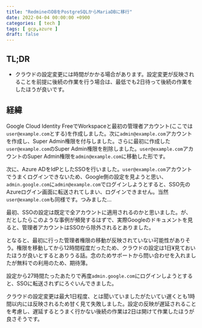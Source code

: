 ```yaml
---
title: "RedmineのDBをPostgreSQLからMariaDBに移行"
date: 2022-04-04 00:00:00 +0900
categories: [ tech ]
tags: [ gcp,azure ]
draft: false
---
```


## TL;DR

* クラウドの設定変更には時間がかかる場合があります。設定変更が反映されることを前提に後続の作業を行う場合は、最低でも2日待って後続の作業をしたほうが良いです。

## 経緯

Google Cloud Identity FreeでWorkspaceと最初の管理者アカウント(ここでは`user@example.com`とする)を作成しました。次に`admin@example.com`アカウントを作成し、Super Admin権限を付与しました。さらに最初に作成した`user@example.com`のSuper Admin権限を削除しました。`user@example.com`アカウントのSuper Admin権限を`admin@example.com`に移動した形です。

次に、Azure ADをIdPとしたSSOを行いました。`user@example.com`アカウントでうまくログインできないため、Google側の設定を見ようと思い、`admin.google.com`に`admin@example.com`でログインしようとすると、SSO先のAzureログイン画面に転送されてしまい、ログインできません。当然`user@example.com`も同様です。つみました...

最初、SSOの設定は既定で全アカウントに適用されるのかと思いました。が、だとしたらこのような事例が頻発するはずで、実際Googleのドキュメントを見ると、管理者アカウントはSSOから除外されるとありました。

となると、最初に行った管理者権限の移動が反映されていない可能性がありそう。権限を移動してから12時間程度だったため、クラウドの設定は1日¥見ておいたほうが良いとするとありうる話。念のためサポートから問い合わせを入れましたが無料での利用のため、期待薄。

設定から27時間たったあたりで再度`admin.google.com`にログインしようとすると、SSOに転送されずにろぐいんできました。

クラウドの設定変更は最大1日程度、とは聞いていましたがたいてい遅くとも1時間以内には反映されるため甘く見て失敗しました。設定の反映が遅延されることを考慮し、遅延するとうまく行かない後続の作業は2日は開けて作業したほうが良さそうです。
